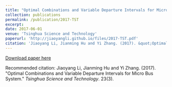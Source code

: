 ```yaml
---
title: "Optimal Combinations and Variable Departure Intervals for Micro Bus System"
collection: publications
permalink: /publication/2017-TST
excerpt: 
date: 2017-06-01
venue: 'Tsinghua Science and Technology'
paperurl: 'http://jiaoyangli.github.io/files/2017-TST.pdf'
citation: 'Jiaoyang Li, Jianming Hu and Yi Zhang. (2017). &quot;Optimal Combinations and Variable Departure Intervals for Micro Bus System.&quot; <i>Tsinghua Science and Technology</i>. 22(3).'
---
```


[Download paper here](http://academicpages.github.io/files/paper1.pdf)

Recommended citation: Jiaoyang Li, Jianming Hu and Yi Zhang. (2017). "Optimal Combinations and Variable Departure Intervals for Micro Bus System." <i>Tsinghua Science and Technology</i>. 23(3).
